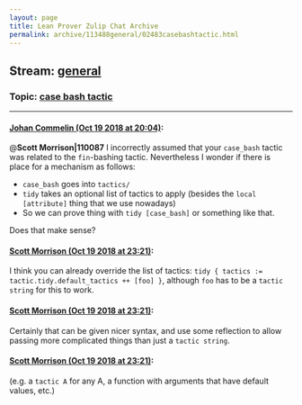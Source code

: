 ```yaml
---
layout: page
title: Lean Prover Zulip Chat Archive 
permalink: archive/113488general/02483casebashtactic.html
---
```


## Stream: [general](index.html)
### Topic: [case bash tactic](02483casebashtactic.html)

---

#### [Johan Commelin (Oct 19 2018 at 20:04)](https://leanprover.zulipchat.com/#narrow/stream/113488-general/topic/case%20bash%20tactic/near/136128666):
@**Scott Morrison|110087** I incorrectly assumed that your `case_bash` tactic was related to the `fin`-bashing tactic. Nevertheless I wonder if there is place for a mechanism as follows:
* `case_bash` goes into `tactics/`
* `tidy` takes an optional list of tactics to apply (besides the `local [attribute]` thing that we use nowadays)
* So we can prove thing with `tidy [case_bash]` or something like that.

Does that make sense?

#### [Scott Morrison (Oct 19 2018 at 23:21)](https://leanprover.zulipchat.com/#narrow/stream/113488-general/topic/case%20bash%20tactic/near/136139714):
I think you can already override the list of tactics: `tidy { tactics := tactic.tidy.default_tactics ++ [foo] }`, although `foo` has to be a `tactic string` for this to work.

#### [Scott Morrison (Oct 19 2018 at 23:21)](https://leanprover.zulipchat.com/#narrow/stream/113488-general/topic/case%20bash%20tactic/near/136139744):
Certainly that can be given nicer syntax, and use some reflection to allow passing more complicated things than just a `tactic string`.

#### [Scott Morrison (Oct 19 2018 at 23:21)](https://leanprover.zulipchat.com/#narrow/stream/113488-general/topic/case%20bash%20tactic/near/136139757):
(e.g. a `tactic A` for any A, a function with arguments that have default values, etc.)

